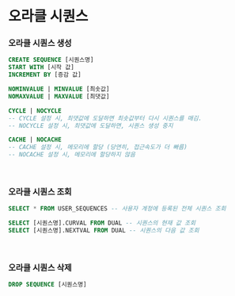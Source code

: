 # 오라클 시퀀스

### 오라클 시퀀스 생성

```sql
CREATE SEQUENCE [시퀀스명]
START WITH [시작 값]
INCREMENT BY [증감 값]

NOMINVALUE | MINVALUE [최솟값]
NOMAXVALUE | MAXVALUE [최댓값]

CYCLE | NOCYCLE
-- CYCLE 설정 시, 최댓값에 도달하면 최솟값부터 다시 시퀀스를 매김.
-- NOCYCLE 설정 시, 최댓값에 도달하면, 시퀀스 생성 중지

CACHE | NOCACHE
-- CACHE 설정 시, 메모리에 할당 (당연히, 접근속도가 더 빠름)
-- NOCACHE 설정 시, 메모리에 할당하지 않음
```

<br>

### 오라클 시퀀스 조회

```sql
SELECT * FROM USER_SEQUENCES -- 사용자 계정에 등록된 전체 시퀀스 조회

SELECT [시퀀스명].CURVAL FROM DUAL -- 시퀀스의 현재 값 조회
SELECT [시퀀스명].NEXTVAL FROM DUAL -- 시퀀스의 다음 값 조회
```

<br>

### 오라클 시퀀스 삭제

```sql
DROP SEQUENCE [시퀀스명]
```